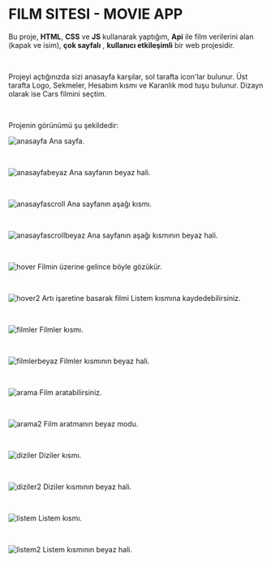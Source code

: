 # FILM SITESI - MOVIE APP

Bu proje, **HTML**, **CSS** ve **JS** kullanarak yaptığım, **Api** ile film verilerini alan (kapak ve isim), **çok sayfalı** , **kullanıcı etkileşimli** bir web projesidir.

<br>

Projeyi açtığınızda sizi anasayfa karşılar, sol tarafta icon'lar bulunur. Üst tarafta Logo, Sekmeler, Hesabım kısmı ve Karanlık mod tuşu bulunur. Dizayn olarak ise Cars filmini seçtim.

<br>

Projenin görünümü şu şekildedir:






![anasayfa](https://github.com/user-attachments/assets/b1766a17-f2f1-4f19-8041-d5bbc66bb4f6)
Ana sayfa.

<br>

![anasayfabeyaz](https://github.com/user-attachments/assets/c0b3b9eb-31f5-469e-bb1e-9325bf3743f6)
Ana sayfanın beyaz hali.

<br>

![anasayfascroll](https://github.com/user-attachments/assets/df80acf4-8dfe-400d-81b6-20246ea01313)
Ana sayfanın aşağı kısmı.

<br>

![anasayfascrollbeyaz](https://github.com/user-attachments/assets/e4f8c169-2822-44c6-b357-980d9cdcbdf7)
Ana sayfanın aşağı kısmının beyaz hali.

<br>

![hover](https://github.com/user-attachments/assets/723137dc-d7c3-4d58-8e7e-d1667c27d46b)
Filmin üzerine gelince böyle gözükür.

<br>

![hover2](https://github.com/user-attachments/assets/ec63e059-8c95-4062-8ff6-6e2b9b2fd196)
Artı işaretine basarak filmi Listem kısmına kaydedebilirsiniz.

<br>

![filmler](https://github.com/user-attachments/assets/3d5ef6f5-90ad-4b87-bc90-8d58ddf14759)
Filmler kısmı.

<br>

![filmlerbeyaz](https://github.com/user-attachments/assets/47eb3d14-3db5-466b-b0d0-5472fe8c3dcb)
Filmler kısmının beyaz hali.

<br>

![arama](https://github.com/user-attachments/assets/62be1b46-e52a-478f-8ef8-eb88d03cfb8f)
Film aratabilirsiniz.

<br>

![arama2](https://github.com/user-attachments/assets/066b430b-5837-4d6d-b10e-ecc059103900)
Film aratmanın beyaz modu.

<br>

![diziler](https://github.com/user-attachments/assets/d2b6ae2e-e9af-4b36-b914-03d5ca6c0cd7)
Diziler kısmı.

<br>

![diziler2](https://github.com/user-attachments/assets/9660c67a-2443-43b6-ab1b-8ca22cf66fb6)
Diziler kısmının beyaz hali.

<br>

![listem](https://github.com/user-attachments/assets/00fd0dcd-5b0b-425a-b6fb-3658878cb096)
Listem kısmı.

<br>

![listem2](https://github.com/user-attachments/assets/1d3d6aae-b59a-4fde-8048-55036cd5765c)
Listem kısmının beyaz hali.










